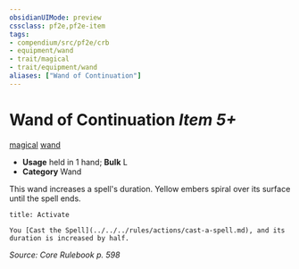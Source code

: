 ```yaml
---
obsidianUIMode: preview
cssclass: pf2e,pf2e-item
tags:
- compendium/src/pf2e/crb
- equipment/wand
- trait/magical
- trait/equipment/wand
aliases: ["Wand of Continuation"]
---
```

# Wand of Continuation *Item 5+*  
[magical](magical.md)  [wand](wand.md)  

- **Usage** held in 1 hand; **Bulk** L
- **Category** Wand

This wand increases a spell's duration. Yellow embers spiral over its surface until the spell ends.

```ad-embed-ability
title: Activate

You [Cast the Spell](../../../rules/actions/cast-a-spell.md), and its duration is increased by half.
```

*Source: Core Rulebook p. 598*

